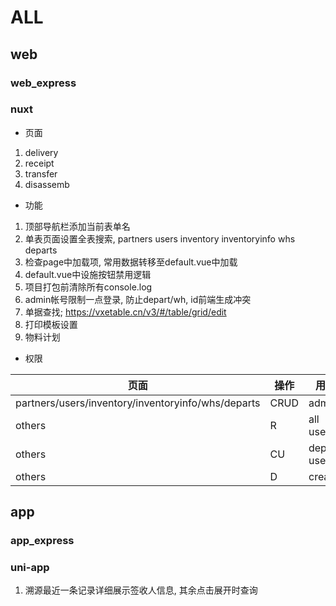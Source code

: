 # ALL

## web

### web_express

### nuxt

- 页面

1. delivery
2. receipt
3. transfer
4. disassemb

- 功能

1. 顶部导航栏添加当前表单名
2. 单表页面设置全表搜索, partners users inventory inventoryinfo whs departs
3. 检查page中加载项, 常用数据转移至default.vue中加载
4. default.vue中设施按钮禁用逻辑
5. 项目打包前清除所有console.log
6. admin帐号限制一点登录, 防止depart/wh, id前端生成冲突
7. 单据查找; <https://vxetable.cn/v3/#/table/grid/edit>
8. 打印模板设置
9. 物料计划

- 权限

| 页面    | 操作       | 用户       |
| ------- | --------- | ---------- |
| partners/users/inventory/inventoryinfo/whs/departs     | CRUD  | admin |
| others     | R  | all users |
| others     | CU  | depart users |
| others     | D  | creator |

## app

### app_express

### uni-app

1. 溯源最近一条记录详细展示签收人信息, 其余点击展开时查询
